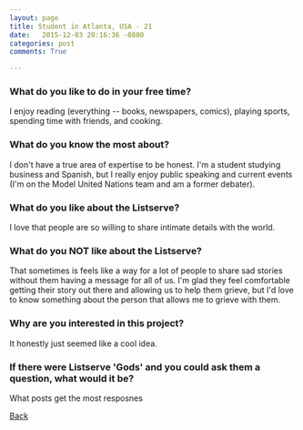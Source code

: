 ```yaml
---
layout: page
title: Student in Atlanta, USA - 21
date:   2015-12-03 20:16:36 -0800
categories: post
comments: True

---
```


### What do you like to do in your free time?
<p>I enjoy reading (everything -- books, newspapers, comics), playing sports, spending time with friends, and cooking.</p>

### What do you know the most about?
<p>I don't have a true area of expertise to be honest. I'm a student studying business and Spanish, but I really enjoy public speaking and current events (I'm on the Model United Nations team and am a former debater).</p>

### What do you like about the Listserve?
<p>I love that people are so willing to share intimate details with the world.</p>

### What do you NOT like about the Listserve?
<p>That sometimes is feels like a way for a lot of people to share sad stories without them having a message for all of us. I'm glad they feel comfortable getting their story out there and allowing us to help them grieve, but I'd love to know something about the person that allows me to grieve with them.</p>

### Why are you interested in this project?
<p>It honestly just seemed like a cool idea.</p>

### If there were Listserve 'Gods' and you could ask them a question, what would it be?
<p>What posts get the most resposnes</p>

[Back][1]

[1]: /responders/all